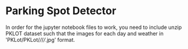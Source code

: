 # Parking Spot Detector

In order for the jupyter notebook files to work, you need to include unzip PKLOT dataset such that the images for each day and weather in 'PKLot/PKLot/*/*/*/*.jpg' format.